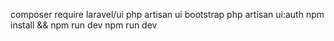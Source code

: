 composer require laravel/ui php artisan ui bootstrap php artisan ui:auth npm install && npm run dev npm run dev
